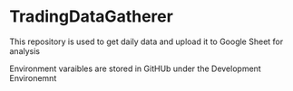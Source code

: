 # TradingDataGatherer
This repository is used to get daily data and upload it to Google Sheet for analysis

Environment varaibles are stored in GitHUb under the Development Environemnt
